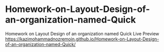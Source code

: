 # Homework-on-Layout-Design-of-an-organization-named-Quick
Homework on Layout Design of an organization named Quick
Live Preview
https://kazimohammadnozremoin.github.io/Homework-on-Layout-Design-of-an-organization-named-Quick/
